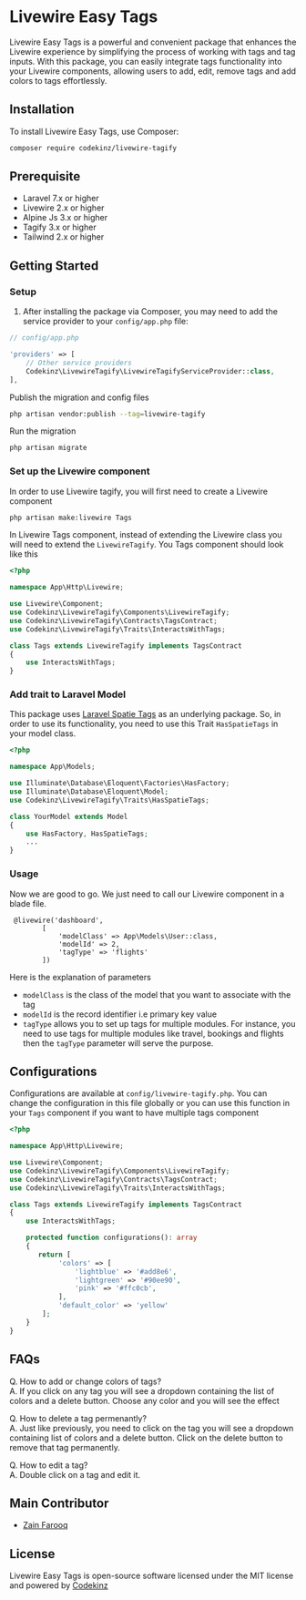 <!-- README.md -->

# Livewire Easy Tags

Livewire Easy Tags is a powerful and convenient package that enhances the Livewire experience by simplifying the process of working with tags and tag inputs. With this package, you can easily integrate tags functionality into your Livewire components, allowing users to add, edit, remove tags and add colors to tags effortlessly.

## Installation

To install Livewire Easy Tags, use Composer:

```bash
composer require codekinz/livewire-tagify
```

## Prerequisite
- Laravel 7.x or higher
- Livewire 2.x or higher
- Alpine Js 3.x or higher
- Tagify 3.x or higher
- Tailwind 2.x or higher


## Getting Started

### Setup

1. After installing the package via Composer, you may need to add the service provider to your `config/app.php` file:

```php
// config/app.php

'providers' => [
    // Other service providers
    Codekinz\LivewireTagify\LivewireTagifyServiceProvider::class,
],
```
Publish the migration and config files
```bash
php artisan vendor:publish --tag=livewire-tagify
```
Run the migration
```bash
php artisan migrate
```

### Set up the Livewire component
In order to use Livewire tagify, you will first need to create a Livewire component
```bash
php artisan make:livewire Tags
```
In Livewire Tags component, instead of extending the Livewire class you will need to extend the `LivewireTagify`. You Tags component should look like this

```php
<?php

namespace App\Http\Livewire;

use Livewire\Component;
use Codekinz\LivewireTagify\Components\LivewireTagify;
use Codekinz\LivewireTagify\Contracts\TagsContract;
use Codekinz\LivewireTagify\Traits\InteractsWithTags;

class Tags extends LivewireTagify implements TagsContract
{
    use InteractsWithTags;
}

```
### Add trait to Laravel Model
This package uses <a href="https://spatie.be/docs/laravel-tags/v4/introduction" target="_blank">Laravel Spatie Tags</a> as an underlying package. So, in order to use its functionality, you need to use this Trait `HasSpatieTags` in your model class.

```php
<?php

namespace App\Models;

use Illuminate\Database\Eloquent\Factories\HasFactory;
use Illuminate\Database\Eloquent\Model;
use Codekinz\LivewireTagify\Traits\HasSpatieTags;

class YourModel extends Model
{
    use HasFactory, HasSpatieTags;
    ...
}
```
### Usage
Now we are good to go. We just need to call our Livewire component in a blade file.
```blade
 @livewire('dashboard',
        [
            'modelClass' => App\Models\User::class,
            'modelId' => 2,
            'tagType' => 'flights'
        ])
```
Here is the explanation of parameters
- `modelClass` is the class of the model that you want to associate with the tag
- `modelId` is the record identifier i.e primary key value
- `tagType` allows you to set up tags for multiple modules. For instance, you need to use tags for multiple modules like travel, bookings and flights then the `tagType` parameter will serve the purpose.

## Configurations
Configurations are available at `config/livewire-tagify.php`. You can change the configuration in this file globally or you can use this function in your `Tags` component if you want to have multiple tags component

```php
<?php

namespace App\Http\Livewire;

use Livewire\Component;
use Codekinz\LivewireTagify\Components\LivewireTagify;
use Codekinz\LivewireTagify\Contracts\TagsContract;
use Codekinz\LivewireTagify\Traits\InteractsWithTags;

class Tags extends LivewireTagify implements TagsContract
{
    use InteractsWithTags;

    protected function configurations(): array
    {
       return [
            'colors' => [
                'lightblue' => '#add8e6',
                'lightgreen' => '#90ee90',
                'pink' => '#ffc0cb',
            ],
            'default_color' => 'yellow'
        ];
    }
}

```
## FAQs
Q. How to add or change colors of tags?  
A. If you click on any tag you will see a dropdown containing the list of colors and a delete button. Choose any color and you will see the effect

Q. How to delete a tag permenantly?  
A. Just like previously, you need to click on the tag you will see a dropdown containing list of colors and a delete button. Click on the delete button to remove that tag permanently.

Q. How to edit a tag?  
A. Double click on a tag and edit it.

## Main Contributor
- [Zain Farooq](https://www.linkedin.com/in/zain-farooq-b3a914147)

  
## License
Livewire Easy Tags is open-source software licensed under the MIT license and powered by [Codekinz](https://codekinz.com)
